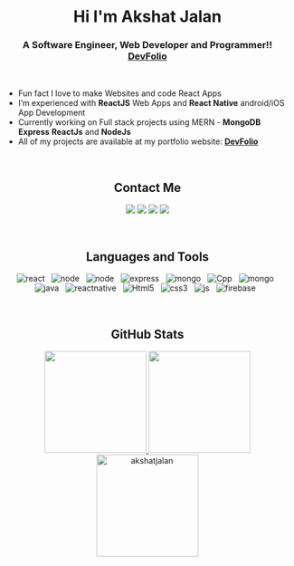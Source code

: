 ### <h1 align="center">Hi I'm **Akshat Jalan** </h1>

### <h3 align="center">A Software Engineer, Web Developer and Programmer!! **[DevFolio][website]**</h3><br>

- Fun fact I love to make Websites and code React Apps
- I’m experienced with **ReactJS** Web Apps and **React Native** android/iOS App Development
- Currently working on Full stack projects using MERN -  **MongoDB** **Express** **ReactJs** and **NodeJs**
- All of my projects are available at my portfolio website: **[DevFolio][website]**

<br>

### <h2 align="center">Contact Me</h2>
<p align="center">   
  	<a href="mailto:akshatjalanmain@gmail.com" target="_blank"><img src="https://img.shields.io/badge/-Gmail-0D1117?style=for-the-badge&logo=gmail&logoColor=DB4437"></a>
    	<a href="https://www.linkedin.com/in/akshat-jalan/" target="_blank"><img src="https://img.shields.io/badge/-LinkedIn-0D1117?style=for-the-badge&logo=linkedin&logoColor=0077b5"></a> 
  	<a href="https://www.instagram.com/akshatxjalan/" target="_blank"><img src="https://img.shields.io/badge/-Instagram-0D1117?style=for-the-badge&logo=instagram&logoColor=C13584"></a>
	<a href="https://twitter.com/AkshatJalan13" target="_blank"><img src="https://img.shields.io/badge/Twitter-0D1117?style=for-the-badge&logo=Twitter&logoColor=1DA1F2"></a>
</p>
<br>

### <h2 align="center">Languages and Tools </h2>
<p align="center">
  	<img src="https://img.shields.io/badge/React-20232A?style=for-the-badge&logo=react&logoColor=61DAFB" alt="react" />&nbsp;&nbsp;
	<img src="https://img.shields.io/badge/Python-14354C?style=for-the-badge&logo=python&logoColor=white" alt="node" />&nbsp;&nbsp;	
	<img src="https://img.shields.io/badge/Node.js-339933?style=for-the-badge&logo=nodedotjs&logoColor=white" alt="node" />&nbsp;&nbsp;
	<img src="https://img.shields.io/badge/Express.js-000000?style=for-the-badge&logo=express&logoColor=white" alt="express" />&nbsp;&nbsp;
	<img src="https://img.shields.io/badge/MongoDB-%234ea94b.svg?&style=for-the-badge&logo=mongodb&logoColor=white" alt="mongo" />&nbsp;&nbsp;
  	<img src="https://img.shields.io/badge/C%2B%2B-00599C?style=for-the-badge&logo=c%2B%2B&logoColor=white" alt="Cpp" />&nbsp;&nbsp;
	<img src="https://img.shields.io/badge/MySQL-00000F?style=for-the-badge&logo=mysql&logoColor=white" alt="mongo" />&nbsp;&nbsp;
    	<img src="https://img.shields.io/badge/Java-ED8B00?style=for-the-badge&logo=java&logoColor=white" alt="java" />&nbsp;&nbsp;
  	<img src="https://img.shields.io/badge/react_native%20-%2320232a.svg?&style=for-the-badge&logo=react&logoColor=%2361DAFB" alt="reactnative" />&nbsp;&nbsp;
    	<img src="https://img.shields.io/badge/HTML5-E34F26?style=for-the-badge&logo=html5&logoColor=white" alt="Html5" />&nbsp;&nbsp;
  	<img src="https://img.shields.io/badge/CSS3-1572B6?style=for-the-badge&logo=css3&logoColor=white" alt="css3" />&nbsp;&nbsp;
	<img src="https://img.shields.io/badge/JavaScript-F7DF1E?style=for-the-badge&logo=javascript&logoColor=black" alt="js" />&nbsp;&nbsp;
	<img src="https://img.shields.io/badge/Firebase-ffca28?style=for-the-badge&logo=firebase&logoColor=black" alt="firebase" />&nbsp;&nbsp;
</p>
<br>
  

### <h2 align="center">GitHub Stats </h2>


<p align="center">
<a href="https://github.com/AVS1508">
  <img height="180em" src="https://github-readme-stats.vercel.app/api?username=akshatjalan&show_icons=true&locale=en&theme=algolia"/>
  <img height="180em" src="https://github-readme-stats.vercel.app/api/top-langs?username=akshatjalan&show_icons=true&locale=en&layout=compact&theme=algolia"/>
  <img height="180em" src="https://github-readme-streak-stats.herokuapp.com/?user=akshatjalan&theme=algolia" alt="akshatjalan" />
</a>
</p>


[website]: https://akshatjalan.github.io/akshat/
